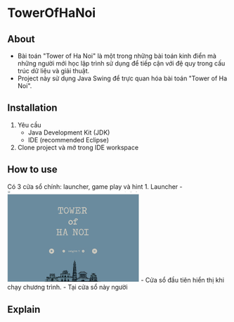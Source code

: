 # TowerOfHaNoi

## About
  - Bài toán "Tower of Ha Noi" là một trong những bài toán kinh điển mà những người mới học lập trình sử dụng để tiếp cận với đệ quy trong cấu trúc dữ liệu và giải thuật.
  - Project này sử dụng Java Swing để trực quan hóa bài toán "Tower of Ha Noi".
## Installation
  1. Yêu cầu 
      - Java Development Kit (JDK)
      - IDE (recommended Eclipse)
  2. Clone project và mở trong IDE workspace

## How to use
  Có 3 cửa sổ chính: launcher, game play và hint
    1. Launcher
        - <img
           src="/images/launcher.png"
           alt="Alt text"
           title="Optional title"
            style="display: inline-block; margin: 0 auto; max-width: 300px">
        - Cửa sổ đầu tiên hiển thị khi chạy chương trình.
        - Tại cửa sổ này người 


## Explain
